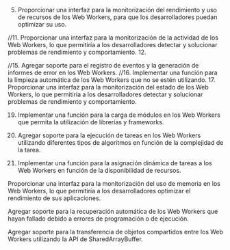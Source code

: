 

5. Proporcionar una interfaz para la monitorización del rendimiento y uso de recursos de los Web Workers, para que los desarrolladores puedan optimizar su uso.

<!-- 6. Agregar soporte para la creación de subprocesos en los Web Workers para procesar tareas complejas y reducir la sobrecarga del hilo principal. -->




//11. Proporcionar una interfaz para la monitorización de la actividad de los Web Workers, lo que permitiría a los desarrolladores detectar y solucionar problemas de rendimiento y comportamiento.
12. 


//15. Agregar soporte para el registro de eventos y la generación de informes de error en los Web Workers.
//16. Implementar una función para la limpieza automática de los Web Workers que no se estén utilizando.
          17. Proporcionar una interfaz para la monitorización del estado de los Web Workers, lo que permitiría a los desarrolladores detectar y solucionar problemas de rendimiento y comportamiento.

19. Implementar una función para la carga de módulos en los Web Workers que permita la utilización de librerías y frameworks.


21. Agregar soporte para la ejecución de tareas en los Web Workers utilizando diferentes tipos de algoritmos en función de la complejidad de la tarea.

22. Implementar una función para la asignación dinámica de tareas a los Web Workers en función de la disponibilidad de recursos.

Proporcionar una interfaz para la monitorización del uso de memoria en los Web Workers, lo que permitiría a los desarrolladores optimizar el rendimiento de sus aplicaciones.


Agregar soporte para la recuperación automática de los Web Workers que hayan fallado debido a errores de programación o de ejecución.

Agregar soporte para la transferencia de objetos compartidos entre los Web Workers utilizando la API de SharedArrayBuffer.


